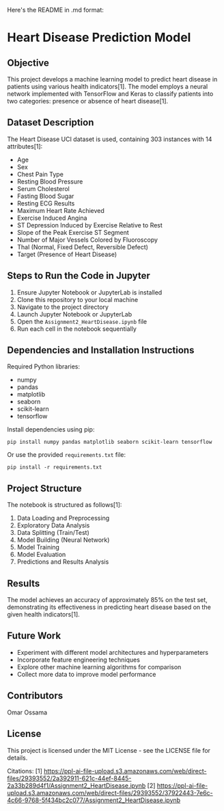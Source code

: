 Here's the README in .md format:

# Heart Disease Prediction Model

## Objective

This project develops a machine learning model to predict heart disease in patients using various health indicators[1]. The model employs a neural network implemented with TensorFlow and Keras to classify patients into two categories: presence or absence of heart disease[1].

## Dataset Description

The Heart Disease UCI dataset is used, containing 303 instances with 14 attributes[1]:

- Age
- Sex
- Chest Pain Type
- Resting Blood Pressure
- Serum Cholesterol
- Fasting Blood Sugar
- Resting ECG Results
- Maximum Heart Rate Achieved
- Exercise Induced Angina
- ST Depression Induced by Exercise Relative to Rest
- Slope of the Peak Exercise ST Segment
- Number of Major Vessels Colored by Fluoroscopy
- Thal (Normal, Fixed Defect, Reversible Defect)
- Target (Presence of Heart Disease)

## Steps to Run the Code in Jupyter

1. Ensure Jupyter Notebook or JupyterLab is installed
2. Clone this repository to your local machine
3. Navigate to the project directory
4. Launch Jupyter Notebook or JupyterLab
5. Open the `Assignment2_HeartDisease.ipynb` file
6. Run each cell in the notebook sequentially

## Dependencies and Installation Instructions

Required Python libraries:

- numpy
- pandas
- matplotlib
- seaborn
- scikit-learn
- tensorflow

Install dependencies using pip:

```
pip install numpy pandas matplotlib seaborn scikit-learn tensorflow
```

Or use the provided `requirements.txt` file:

```
pip install -r requirements.txt
```

## Project Structure

The notebook is structured as follows[1]:

1. Data Loading and Preprocessing
2. Exploratory Data Analysis
3. Data Splitting (Train/Test)
4. Model Building (Neural Network)
5. Model Training
6. Model Evaluation
7. Predictions and Results Analysis

## Results

The model achieves an accuracy of approximately 85% on the test set, demonstrating its effectiveness in predicting heart disease based on the given health indicators[1].

## Future Work

- Experiment with different model architectures and hyperparameters
- Incorporate feature engineering techniques
- Explore other machine learning algorithms for comparison
- Collect more data to improve model performance

## Contributors

Omar Ossama

## License

This project is licensed under the MIT License - see the LICENSE file for details.

Citations:
[1] https://ppl-ai-file-upload.s3.amazonaws.com/web/direct-files/29393552/2a392911-621c-44ef-8445-2a33b289d4f1/Assignment2_HeartDisease.ipynb
[2] https://ppl-ai-file-upload.s3.amazonaws.com/web/direct-files/29393552/37922443-7e6c-4c66-9768-5f434bc2c077/Assignment2_HeartDisease.ipynb
